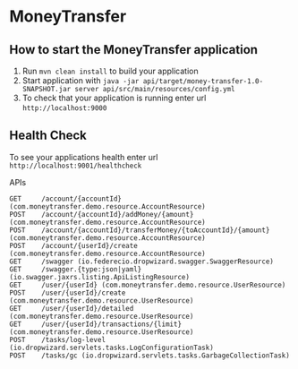 # MoneyTransfer

How to start the MoneyTransfer application
---

1. Run `mvn clean install` to build your application
2. Start application with `java -jar api/target/money-transfer-1.0-SNAPSHOT.jar server api/src/main/resources/config.yml`
3. To check that your application is running enter url `http://localhost:9000`

Health Check
---

To see your applications health enter url `http://localhost:9001/healthcheck`


APIs

    GET     /account/{accountId} (com.moneytransfer.demo.resource.AccountResource)
    POST    /account/{accountId}/addMoney/{amount} (com.moneytransfer.demo.resource.AccountResource)
    POST    /account/{accountId}/transferMoney/{toAccountId}/{amount} (com.moneytransfer.demo.resource.AccountResource)
    POST    /account/{userId}/create (com.moneytransfer.demo.resource.AccountResource)
    GET     /swagger (io.federecio.dropwizard.swagger.SwaggerResource)
    GET     /swagger.{type:json|yaml} (io.swagger.jaxrs.listing.ApiListingResource)
    GET     /user/{userId} (com.moneytransfer.demo.resource.UserResource)
    POST    /user/{userId}/create (com.moneytransfer.demo.resource.UserResource)
    GET     /user/{userId}/detailed (com.moneytransfer.demo.resource.UserResource)
    GET     /user/{userId}/transactions/{limit} (com.moneytransfer.demo.resource.UserResource)
    POST    /tasks/log-level (io.dropwizard.servlets.tasks.LogConfigurationTask)
    POST    /tasks/gc (io.dropwizard.servlets.tasks.GarbageCollectionTask)